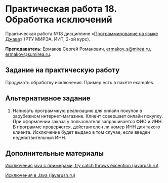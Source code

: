# Практическая работа 18. Обработка исключений
Практическая работа №18 дисциплине «[Программирование на языке Джава](https://online-edu.mirea.ru/course/view.php?id=4053)» (РТУ МИРЭА, ИИТ, 2-ой курс).

**Преподаватель**: Ермаков Сергей Романович, ermakov_s@mirea.ru, ermakov@sumirea.ru.

## Задание на практическую работу

Продумать обработку исключения. Пример есть в пакете examples.

## Альтернативное задание

1. Написать программную реализацию для онлайн покупок в зарубежном интернет-магазине. Клиент совершает онлайн покупку. При оформлении заказа у пользователя запрашивается ФИО и ИНН. В программе проверяется, действителен ли номер ИНН для такого клиента. Исключение будет выдано в том случае, если введен недействительный ИНН.

## Дополнительные материалы

[Исключения java с примерами, try catch throws exception (javarush.ru)](https://javarush.ru/groups/posts/isklyucheniya-java)

[Исключения в Java (javarush.ru)](https://javarush.ru/groups/posts/2433-iskljuchenija-v-java)
